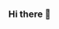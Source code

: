 ### Hi there 👋

<!--
**JaromirSvaton/JaromirSvaton** is a ✨ _special_ ✨ repository because its `README.md` (this file) appears on your GitHub profile.

jmenuji se JAROMÍR

